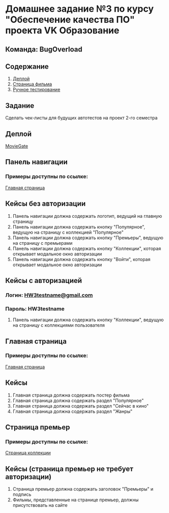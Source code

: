 # Домашнее задание №3 по курсу "Обеспечение качества ПО" проекта VK Образование
## Команда: **BugOverload**

## Содержание

1. [Деплой](#деплой)
2. [Страница фильма](#задание)
3. [Ручное тестирование](#ручное-тестирование)

## Задание
Сделать чек-листы для будущих автотестов на проект 2-го семестра

## Деплой
[MovieGate](https://movie-gate.online)

## Панель навигации
### Примеры доступны по ссылке:
[Главная страница](https://movie-gate.online)

## Кейсы без авторизации
1. Панель навигации должна содержать логотип, ведущий на главную страницу
2. Панель навигации должна содержать кнопку "Популярное", ведущую на страницу с коллекцией "Популярное"
3. Панель навигации должна содержать кнопку "Премьеры", ведущую на страницу с премьерами
4. Панель навигации должна содержать кнопку "Коллекции", которая открывает модальное окно авторизации
5. Панель навигации должна содержать кнопку "Войти", которая открывает модальное окно авторизации

## Кейсы с авторизацией
### Логин: HW3testname@gmail.com
### Пароль: HW3testname
1. Панель навигации должна содержать кнопку "Коллекции", ведущую на страницу с коллекциями пользователя

## Главная страница
### Примеры доступны по ссылке:
[Главная страница](https://movie-gate.online)

## Кейсы

1. Главная страница должна содержать постер фильма
2. Главная страница должна содержать раздел "Популярное"
3. Главная страница должна содержать раздел "Сейчас в кино"
4. Главная страница должна содержать раздел "Жанры"

## Страница премьер
### Примеры доступны по ссылке:
[Страница коллекции](https://movie-gate.online/user/public/collection/2/)

## Кейсы (страница премьер не требует авторизации)
1. Страница премьер должна содержать заголовок "Премьеры" и подпись
2. Фильмы, представленные на странице премьер, должны присутствовать на сайте
